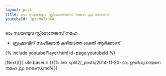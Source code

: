 ```yaml
---
layout: post
title: ഓം സ്വയബുവ സ്റ്റിഗ്മാതേജസ് നമഹ ൧൧ ടൈംസ്
youtubeId: JpzkNaTXnXA
---
```

 
 
 ഓം സ്വയബുവ സ്റ്റിഗ്മാതേജസ് നമഹ 
 
 -  ബ്രഹ്മാവിന് സഹിക്കാൻ കഴിയാത്ത ശക്തി ആർക്കാണ് 
 
  
 
  
 
 
 
 
 
 


{% include youtubePlayer.html id=page.youtubeId %}
 
[Next]({{ site.baseurl }}{% link  split2/_posts/2014-11-20-ഓം ഊർധ്വഗത്മനേ നമഹ ൧൧ ടൈംസ്.md%})
 
